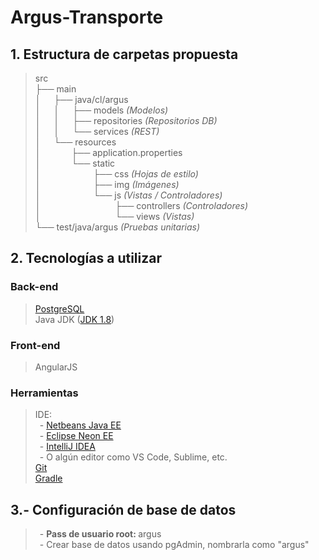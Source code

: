# Argus-Transporte

## 1. Estructura de carpetas propuesta

> src   
> ├── main  
> │&ensp;&ensp;&ensp;├── java/cl/argus     
> │&ensp;&ensp;&ensp;│&ensp;&ensp;&ensp;├── models _(Modelos)_    
> │&ensp;&ensp;&ensp;│&ensp;&ensp;&ensp;├── repositories _(Repositorios DB)_  
> │&ensp;&ensp;&ensp;│&ensp;&ensp;&ensp;└── services _(REST)_     
> │&ensp;&ensp;&ensp;└── resources     
> │&ensp;&ensp;&ensp;&ensp;&ensp;&ensp;&ensp;├── application.properties    
> │&ensp;&ensp;&ensp;&ensp;&ensp;&ensp;&ensp;└── static    
> │&ensp;&ensp;&ensp;&ensp;&ensp;&ensp;&ensp;&ensp;&ensp;&ensp;&ensp;&ensp;├── css _(Hojas de estilo)_   
> │&ensp;&ensp;&ensp;&ensp;&ensp;&ensp;&ensp;&ensp;&ensp;&ensp;&ensp;&ensp;├── img _(Imágenes)_  
> │&ensp;&ensp;&ensp;&ensp;&ensp;&ensp;&ensp;&ensp;&ensp;&ensp;&ensp;&ensp;└── js _(Vistas / Controladores)_     
> │&ensp;&ensp;&ensp;&ensp;&ensp;&ensp;&ensp;&ensp;&ensp;&ensp;&ensp;&ensp;&ensp;&ensp;&ensp;&ensp;&ensp;├── controllers _(Controladores)_     
> │&ensp;&ensp;&ensp;&ensp;&ensp;&ensp;&ensp;&ensp;&ensp;&ensp;&ensp;&ensp;&ensp;&ensp;&ensp;&ensp;&ensp;└── views _(Vistas)_  
> └── test/java/argus _(Pruebas unitarias)_ 

## 2. Tecnologías a utilizar
### Back-end
> [PostgreSQL](https://www.openscg.com/bigsql/oscg_download?file=packages/PostgreSQL-10.3-1-win64-bigsql.exe&user=${auth.authName})   
> Java JDK ([JDK 1.8](http://www.oracle.com/technetwork/java/javase/downloads/jdk8-downloads-2133151.html))   

### Front-end
> AngularJS     

### Herramientas
> IDE:  
> &ensp;- [Netbeans Java EE](https://netbeans.org/)  
> &ensp;- [Eclipse Neon EE](http://www.eclipse.org/downloads/packages/release/Neon/3)   
> &ensp;- [IntelliJ IDEA](https://www.jetbrains.com/idea/download/#section=linux)     
> &ensp;- O algún editor como VS Code, Sublime, etc.  
> [Git](https://git-scm.com/)     
> [Gradle](https://gradle.org/)

## 3.- Configuración de base de datos
> &ensp;- <b>Pass de usuario root: </b> argus<br>
> &ensp;- Crear base de datos usando pgAdmin, nombrarla como "argus"
